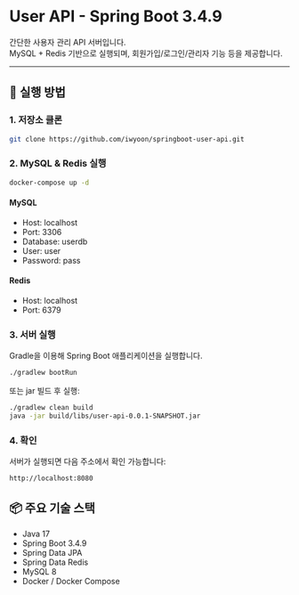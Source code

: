 # User API - Spring Boot 3.4.9

간단한 사용자 관리 API 서버입니다.  
MySQL + Redis 기반으로 실행되며, 회원가입/로그인/관리자 기능 등을 제공합니다.

---

## 🚀 실행 방법

### 1. 저장소 클론
```bash
git clone https://github.com/iwyoon/springboot-user-api.git
```

### 2. MySQL & Redis 실행
```bash
docker-compose up -d
```

####  MySQL
- Host: localhost
- Port: 3306
- Database: userdb
- User: user
- Password: pass

####  Redis
- Host: localhost
- Port: 6379

### 3. 서버 실행
Gradle을 이용해 Spring Boot 애플리케이션을 실행합니다.
```bash
./gradlew bootRun
```
또는 jar 빌드 후 실행:
```bash
./gradlew clean build
java -jar build/libs/user-api-0.0.1-SNAPSHOT.jar
```

### 4. 확인
서버가 실행되면 다음 주소에서 확인 가능합니다:
```link
http://localhost:8080
```

## 📦 주요 기술 스택
- Java 17
- Spring Boot 3.4.9
- Spring Data JPA
- Spring Data Redis
- MySQL 8
- Docker / Docker Compose